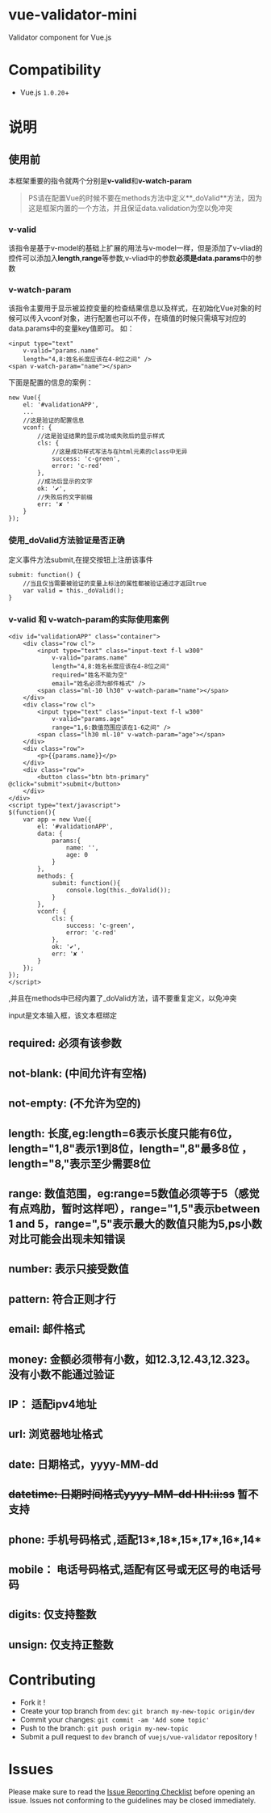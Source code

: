 # vue-validator-mini

Validator component for Vue.js

# Compatibility
- Vue.js `1.0.20`+

# 说明
## 使用前
本框架重要的指令就两个分别是**v-valid**和**v-watch-param**

> PS请在配置Vue的时候不要在methods方法中定义**_doValid**方法，因为这是框架内置的一个方法，并且保证data.validation为空以免冲突

### v-valid
该指令是基于v-model的基础上扩展的用法与v-model一样，但是添加了v-vliad的控件可以添加入**length**,**range**等参数,v-vliad中的参数**必须是data.params**中的参数

### v-watch-param
该指令主要用于显示被监控变量的检查结果信息以及样式，在初始化Vue对象的时候可以传入vconf对象，进行配置也可以不传，在填值的时候只需填写对应的data.params中的变量key值即可。
如：
```
<input type="text"
	v-valid="params.name"
	length="4,8:姓名长度应该在4-8位之间" />
<span v-watch-param="name"></span>
```
下面是配置的信息的案例：
```
new Vue({
	el: '#validationAPP',
	...
	//这是验证的配置信息
	vconf: {
		//这是验证结果的显示成功或失败后的显示样式
		cls: {
			//这是成功样式写法与在html元素的class中无异
			success: 'c-green',
			error: 'c-red'
		},
		//成功后显示的文字
		ok: '✔',
		//失败后的文字前缀
		err: '✘ '
	}
});
```

### 使用_doValid方法验证是否正确
定义事件方法submit,在提交按钮上注册该事件 
```
submit: function() {
	//当且仅当需要被验证的变量上标注的属性都被验证通过才返回true
	var valid = this._doValid();
}
```

### v-valid 和 v-watch-param的实际使用案例
```
<div id="validationAPP" class="container">
	<div class="row cl">
		<input type="text" class="input-text f-l w300" 
			v-valid="params.name"
			length="4,8:姓名长度应该在4-8位之间"
			required="姓名不能为空"
			email="姓名必须为邮件格式" />
		<span class="ml-10 lh30" v-watch-param="name"></span>
	</div>
	<div class="row cl">
		<input type="text" class="input-text f-l w300" 
			v-valid="params.age"
			range="1,6:数值范围应该在1-6之间" />
		<span class="lh30 ml-10" v-watch-param="age"></span>
	</div>
	<div class="row">
		<p>{{params.name}}</p>
	</div>
	<div class="row">
		<button class="btn btn-primary" @click="submit">submit</button>
	</div>
</div>
<script type="text/javascript">
$(function(){
	var app = new Vue({
		el: '#validationAPP',
		data: {
			params:{
				name: '',
				age: 0
			}
		},
		methods: {
			submit: function(){
				console.log(this._doValid());
			}
		},
		vconf: {
			cls: {
				success: 'c-green',
				error: 'c-red'
			},
			ok: '✔',
			err: '✘ '
		}
	});
});
</script>
```

,并且在methods中已经内置了_doValid方法，请不要重复定义，以免冲突

input是文本输入框，该文本框绑定
## required: 必须有该参数
## not-blank: (中间允许有空格)
## not-empty: (不允许为空的)
## length: 长度,eg:length=6表示长度只能有6位，length="1,8"表示1到8位，length=",8"最多8位 ，length="8,"表示至少需要8位
## range: 数值范围，eg:range=5数值必须等于5（感觉有点鸡肋，暂时这样吧），range="1,5"表示between 1 and 5，range=",5"表示最大的数值只能为5,ps小数对比可能会出现未知错误
## number: 表示只接受数值
## pattern: 符合正则才行
## email: 邮件格式
## money: 金额必须带有小数，如12.3,12.43,12.323。没有小数不能通过验证
## IP： 适配ipv4地址
## url: 浏览器地址格式
## date: 日期格式，yyyy-MM-dd
## ~~datetime: 日期时间格式yyyy-MM-dd HH:ii:ss~~ 暂不支持
## phone: 手机号码格式 ,适配13*,18*,15*,17*,16*,14*
## mobile： 电话号码格式,适配有区号或无区号的电话号码
## digits: 仅支持整数
## unsign: 仅支持正整数

# Contributing
- Fork it !
- Create your top branch from `dev`: `git branch my-new-topic origin/dev`
- Commit your changes: `git commit -am 'Add some topic'`
- Push to the branch: `git push origin my-new-topic`
- Submit a pull request to `dev` branch of `vuejs/vue-validator` repository !

# Issues

Please make sure to read the [Issue Reporting Checklist](https://github.com/vuejs/vue/blob/dev/CONTRIBUTING.md#issue-reporting-guidelines) before opening an issue. Issues not conforming to the guidelines may be closed immediately.

